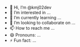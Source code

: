 - 👋 Hi, I’m @kmj02dev
- 👀 I’m interested in ...
- 🌱 I’m currently learning ...
- 💞️ I’m looking to collaborate on ...
- 📫 How to reach me ...
- 😄 Pronouns: ...
- ⚡ Fun fact: ...

<!---
kmj02dev/kmj02dev is a ✨ special ✨ repository because its `README.md` (this file) appears on your GitHub profile.
You can click the Preview link to take a look at your changes.
--->

